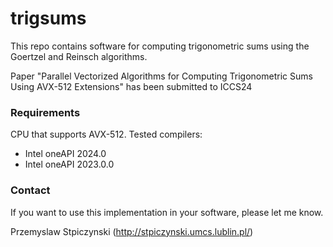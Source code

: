 # trigsums

This repo contains software for computing trigonometric sums using the Goertzel and Reinsch algorithms.

Paper "Parallel Vectorized Algorithms for Computing Trigonometric Sums Using AVX-512 Extensions" has been submitted to ICCS24

### Requirements ###

CPU that supports AVX-512. Tested compilers:

* Intel oneAPI 2024.0
* Intel oneAPI 2023.0.0



### Contact ###

If you want to use this implementation in your software, please let me know.

Przemyslaw Stpiczynski
(http://stpiczynski.umcs.lublin.pl/)

